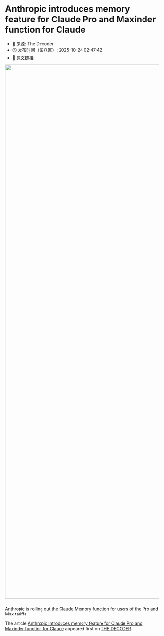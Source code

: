 # Anthropic introduces memory feature for Claude Pro and Maxinder function for Claude
- 📅 来源: The Decoder
- 🕒 发布时间（东八区）: 2025-10-24 02:47:42
- 🔗 [原文链接](https://the-decoder.com/anthropic-introduces-memory-feature-for-claude-pro-and-maxinder-function-for-claude/)

<p><img alt="" class="attachment-full size-full wp-post-image" height="992" src="https://the-decoder.com/wp-content/uploads/2025/10/anthropic_claude_memory.png" style="height: auto; margin-bottom: 10px;" width="1749" /></p>
<p>        Anthropic is rolling out the Claude Memory function for users of the Pro and Max tariffs.</p>
<p>The article <a href="https://the-decoder.com/anthropic-introduces-memory-feature-for-claude-pro-and-maxinder-function-for-claude/">Anthropic introduces memory feature for Claude Pro and Maxinder function for Claude</a> appeared first on <a href="https://the-decoder.com">THE DECODER</a>.</p>
